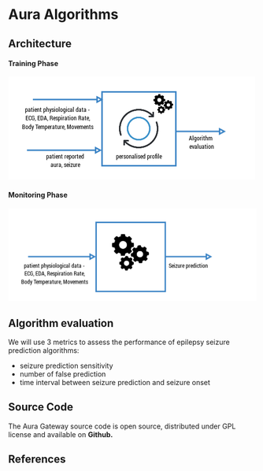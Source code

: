 # Aura Algorithms

## Architecture

#### Training Phase

![](/assets/auraalgorithmstrainingarchitecture.png)

#### Monitoring Phase

![](/assets/auraalgorithmsmonitoringarchitecture.png)

## Algorithm evaluation

We will use 3 metrics to assess the performance of epilepsy seizure prediction algorithms:

* seizure prediction sensitivity
* number of false prediction
* time interval between seizure prediction and seizure onset

## Source Code

The Aura Gateway source code is open source, distributed under GPL license and available on **Github.**

## References



